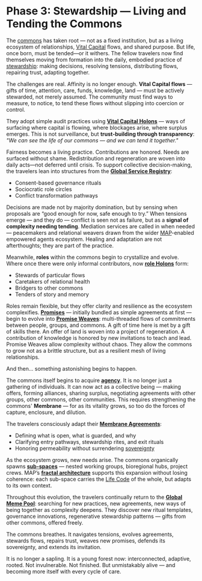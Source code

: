 # Phase 3: Stewardship — Living and Tending the Commons

The [commons](/understanding-the-map/appendices/glossary/#commons) has taken root — not as a fixed institution, but as a living ecosystem of relationships, [Vital Capital](/understanding-the-map/appendices/glossary/#vital-capital) flows, and shared purpose. But life, once born, must be tended—or it withers. The fellow travelers now find themselves moving from formation into the daily, embodied practice of [stewardship](/understanding-the-map/appendices/glossary/#stewardship): making decisions, resolving tensions, distributing flows, repairing trust, adapting together.

The challenges are real. Affinity is no longer enough. **Vital Capital flows** — gifts of time, attention, care, funds, knowledge, land — must be actively stewarded, not merely assumed. The community must find ways to measure, to notice, to tend these flows without slipping into coercion or control.

They adopt simple audit practices using **[Vital Capital Holons](/understanding-the-map/appendices/glossary/#holon)** — ways of surfacing where capital is flowing, where blockages arise, where surplus emerges. This is not surveillance, but **trust-building through transparency**:  
*"We can see the life of our commons — and we can tend it together."*

Fairness becomes a living practice. Contributions are honored. Needs are surfaced without shame. Redistribution and regeneration are woven into daily acts—not deferred until crisis. To support collective decision-making, the travelers lean into structures from the **[Global Service Registry](/understanding-the-map/appendices/glossary/#service)**:
- Consent-based governance rituals
- Sociocratic role circles
- Conflict transformation pathways

Decisions are made not by majority domination, but by sensing when proposals are “good enough for now, safe enough to try.” When tensions emerge — and they do — conflict is seen not as failure, but as a **signal of complexity needing tending**. Mediation services are called in when needed — peacemakers and relational weavers drawn from the wider [MAP](/understanding-the-map/appendices/glossary/#map)-enabled empowered agents ecosystem. Healing and adaptation are not afterthoughts; they are part of the practice.

Meanwhile, **roles** within the commons begin to crystallize and evolve. Where once there were only informal contributors, now **[role Holons](/understanding-the-map/appendices/glossary/#holon)** form:
- Stewards of particular flows
- Caretakers of relational health
- Bridgers to other commons
- Tenders of story and memory

Roles remain flexible, but they offer clarity and resilience as the ecosystem complexifies. **[Promises](/understanding-the-map/appendices/glossary/#promise)** — initially bundled as simple agreements at first — begin to evolve into **[Promise Weaves](/understanding-the-map/appendices/glossary/#promise-weave)**: multi-threaded flows of commitments between people, groups, and commons. A gift of time here is met by a gift of skills there. An offer of land is woven into a project of regeneration. A contribution of knowledge is honored by new invitations to teach and lead. Promise Weaves allow complexity without chaos. They allow the commons to grow not as a brittle structure, but as a resilient mesh of living relationships.

And then... something astonishing begins to happen.

The commons itself begins to acquire **[agency](/understanding-the-map/appendices/glossary/#agent)**. It is no longer just a gathering of individuals. It can now act as a collective being — making offers, forming alliances, sharing surplus, negotiating agreements with other groups, other commons, other communities. This requires strengthening the commons' **Membrane** — for as its vitality grows, so too do the forces of capture, enclosure, and dilution.

The travelers consciously adapt their **[Membrane Agreements](/understanding-the-map/appendices/glossary/#agreement)**:
- Defining what is open, what is guarded, and why
- Clarifying entry pathways, stewardship rites, and exit rituals
- Honoring permeability without surrendering [sovereignty](/understanding-the-map/appendices/glossary/#individual-sovereignty)

As the ecosystem grows, new needs arise. The commons organically spawns **[sub-spaces](/understanding-the-map/appendices/glossary/#agentspace)** — nested working groups, bioregional hubs, project crews. MAP’s **[fractal architecture](/understanding-the-map/appendices/glossary/#fractal-governance)** supports this expansion without losing coherence: each sub-space carries the [Life Code](/understanding-the-map/appendices/glossary/#lifecode) of the whole, but adapts to its own context.

Throughout this evolution, the travelers continually return to the **[Global Meme Pool](/understanding-the-map/appendices/glossary/#meme-pool)**: searching for new practices, new agreements, new ways of being together as complexity deepens. They discover new ritual templates, governance innovations, regenerative stewardship patterns — gifts from other commons, offered freely.

The commons breathes. It navigates tensions, evolves agreements, stewards flows, repairs trust, weaves new promises, defends its sovereignty, and extends its invitation.

It is no longer a sapling. It is a young forest now: interconnected, adaptive, rooted. Not invulnerable. Not finished. But unmistakably alive — and becoming more itself with every cycle of care.